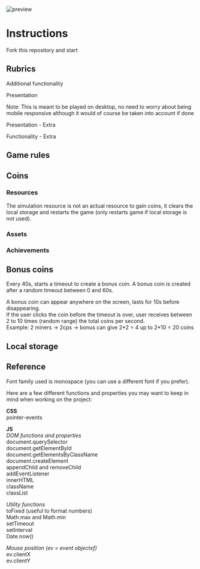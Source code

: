 ![preview](screenshots_gifs/start.png)

# Instructions

Fork this repository and start

## Rubrics

<!-- Core functionality

- Button to get coins
  - 1 click gives equivalent of total cps (coins per second) or +1 if cps is 0 (when no resources have been bought)
- Resources implemented
  - Can buy resources which updates cps (coins per second)
- Coins counter updates automatically (every 10ms) -->

Additional functionality

<!-- - Achievements
- Bonus coins -->
<!-- - Coin popup message on click (text showing number of coins gained) -->

Presentation

<!-- - Layout matches screenshots -->
<!-- - Resource box appears when max coins >= cost / 2. Can only be clicked when player has enough coins -->
<!-- - Purchased resources (assets) appear in the middle -->
<!-- - Sounds
  - Coin sound when clicking
  - Buying sound when puchasing a resource -->

Note: This is meant to be played on desktop, no need to worry about being mobile responsive although it would of course be taken into account if done

Presentation - Extra

<!-- - Animation for achievement box (slide in animation), coin click (scale effect) -->
<!-- - Coin background change based on cps (coins per second) -->
<!-- - Format text for coins counter when > 1 million coins and > 1 billion coins -->

Functionality - Extra

<!-- - Local storage to save progress -->

## Game rules

## Coins

<!-- A coin click instantly gives the total amount of cps (coins per second) generated by all assets owned.  
Example: 2 miners owned = 2 \* 1cps = 2cps total. Each coin click gives 2 coins instanstly.  
A coin click shows a popup text with at the position of the mouse the number of coins earned (e.g. +2 in this example). -->

<!-- The number of coins is updated every 10ms. This depends on the assets owned and their cps value (coins generated every second). -->

<!-- Over 1 million coins, coins should read 1.XX million  
Over 1 billion coins, coins should read 1.XX billion -->

<!-- The background gets updated to the gif following these rules:

- cps (coins per second) > 1000000 -> fallingcoins2.gif
- cps (coins per second) > 100000 -> fallingcoins1.gif
- cps (coins per second) > 1000 -> fallingcoins0.gif -->

### Resources

<!-- Each resource is an object with the following properties:

- name (string)
- owned (number)
- cps (number - coins per second)
- cost (number)
- img (string - img src)

These are the following resources to implement:

- name: 'Miner'
- cps: 1
- cost: 50

* name: 'Computer'
* cps: 10
* cost: 500

- name: 'Data center'
- cps: 100
- cost: 2000

* name: 'Super computer'
* cps: 1000
* cost: 500000

- name: 'Quantum computer'
- cps: 10000
- cost: 200000

* name: 'AI'
* cps: 100000
* cost: 5000000

- name: 'Matrioshka brain'
- cps: 1000000
- cost: 20000000

* name: 'Simulation'
* cps: 0
* cost: 1000000000 -->

The simulation resource is not an actual resource to gain coins, it clears the local storage and restarts the game (only restarts game if local storage is not used).

<!-- A resource is not visible until max amount of coins so far >= cost of resource / 2

Resource can not be purchased if cost of resource > coins. This is reflected visually with lower opacity and no click events (`pointer-events: none;`) -->

### Assets

<!-- Assets are resources the player has bought. They appear in the middle section of the game.

There is no limit to how many assets can be purchased, but there is a limit of 20 images that can be added to the DOM per asset type (e.g. miner, computer) -->

### Achievements

<!-- Each achievement is an object with the following properties:

- message (string)
- isComplete (function)
- seen (boolean)

These are the following achievements to implement:

- message: 'Entrepreneur'
- condition to complete: >= 5 miners owned

* message: 'From rags to riches'
* condition to complete: max coins >= 1000 (maximum number of coins user ever had since the start)

- message: 'Click madness'
- condition to complete: total clicks >= 100 (total number of times user clicked)

* message: 'Money rocket'
* condition to complete: total coins per second >= 10000

- message: 'Singularity'
- condition to complete: AI owned >= 1

* message: 'Ready for simulation'
* condition to complete: max coins >= Simulation cost -->

## Bonus coins

Every 40s, starts a timeout to create a bonus coin.
A bonus coin is created after a random timeout between 0 and 60s.

A bonus coin can appear anywhere on the screen, lasts for 10s before disappearing.  
If the user clicks the coin before the timeout is over, user receives between 2 to 10 times (random range) the total coins per second.  
Example: 2 miners -> 2cps -> bonus can give 2\*2 = 4 up to 2\*10 = 20 coins

## Local storage

<!-- Save the game state every 10 seconds. Cleared when simulation is bought. -->

## Reference

Font family used is monospace (you can use a different font if you prefer).

Here are a few different functions and properties you may want to keep in mind when working on the project:

**CSS**  
pointer-events

**JS**  
_DOM functions and properties_  
document.querySelector  
document.getElementById  
document.getElementsByClassName  
document.createElement  
appendChild and removeChild  
addEventListener  
innerHTML  
className  
classList

_Utility functions_  
toFixed (useful to format numbers)  
Math.max and Math.min  
setTimeout  
setInterval  
Date.now()

_Mouse position (ev = event objectxf)_  
ev.clientX  
ev.clientY
